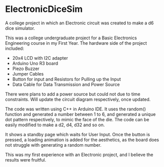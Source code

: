 # ElectronicDiceSim
A college project in which an Electronic circuit was created to make a d6 dice simulator.

This was a college undergraduate project for a Basic Electronics Engineering course in my First Year.
The hardware side of the project included:
- 20x4 LCD with I2C adapter
- Arduino Uno R3 board
- Piezo Buzzer
- Jumper Cables
- Button for input and Resistors for Pulling up the Input
- Data Cable for Data Transmission and Power Source

There were plans to add a power source but could not due to time constraints. Will update the circuit diagram respectively, once updated.

The code was written using C++ in Arduino IDE. It uses the random() function and generated a number between 1 to 6, and generated a unique dot pattern respectively,
to mimic the face of the die. The code can be easily modified to make a d2, d4, d32 and so on.

It shows a standby page which waits for User Input. Once the button is pressed, a loading animation is added for the aesthetics, as the board does not struggle with generating a random number.

This was my first experience with an Electronic project, and I believe the results were fruitful.
